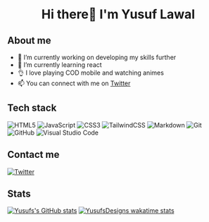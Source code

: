 # <p align="center">Hi there👋 I'm Yusuf Lawal</p>
## About me
- 🔭 I’m currently working on developing my skills further
- 🌱 I’m currently learning react
- 👌 I love playing COD mobile and watching animes
- 📫 You can connect with me on [Twitter](https://twitter.com/yusuf_Designs)

## Tech stack
  ![HTML5](https://img.shields.io/badge/html5-%23E34F26.svg?style=for-the-badge&logo=html5&logoColor=white)
  ![JavaScript](https://img.shields.io/badge/javascript-%23323330.svg?style=for-the-badge&logo=javascript&logoColor=%23F7DF1E)
  ![CSS3](https://img.shields.io/badge/css3-%231572B6.svg?style=for-the-badge&logo=css3&logoColor=white)
  ![TailwindCSS](https://img.shields.io/badge/tailwindcss-%2338B2AC.svg?style=for-the-badge&logo=tailwind-css&logoColor=white)
  ![Markdown](https://img.shields.io/badge/markdown-%23000000.svg?style=for-the-badge&logo=markdown&logoColor=white)
  ![Git](https://img.shields.io/badge/git-%23F05033.svg?style=for-the-badge&logo=git&logoColor=white)
  ![GitHub](https://img.shields.io/badge/github-%23121011.svg?style=for-the-badge&logo=github&logoColor=white)
  ![Visual Studio Code](https://img.shields.io/badge/Visual%20Studio%20Code-0078d7.svg?style=for-the-badge&logo=visual-studio-code&logoColor=white)
  
  ## Contact me
  [![Twitter](https://img.shields.io/badge/Twitter-%231DA1F2.svg?style=for-the-badge&logo=Twitter&logoColor=white)](https://twitter.com/yusuf_Designs)
  
## Stats
[![Yusufs's GitHub stats](https://github-readme-stats.vercel.app/api?username=YusufsDesigns&show_icons=true&&theme=radical)](https://github.com/YusufsDesigns/github-readme-stats)
[![YusufsDesigns wakatime stats](https://github-readme-stats.vercel.app/api/wakatime?username=YusufsDesigns&theme=radical)](https://github.com/YusufsDesigns/github-readme-stats)
